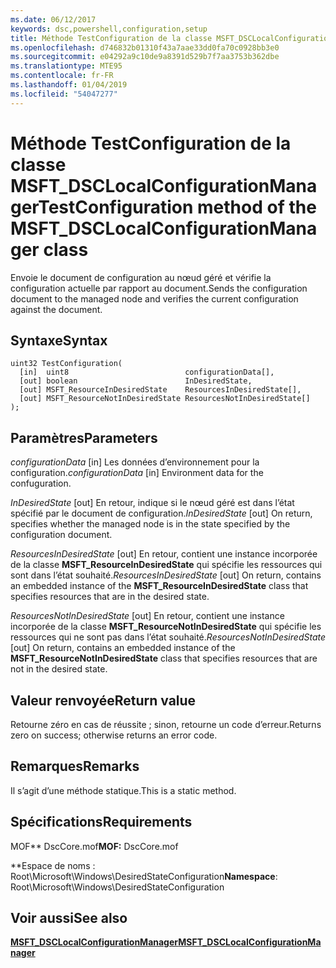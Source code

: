 ```yaml
---
ms.date: 06/12/2017
keywords: dsc,powershell,configuration,setup
title: Méthode TestConfiguration de la classe MSFT_DSCLocalConfigurationManager
ms.openlocfilehash: d746832b01310f43a7aae33dd0fa70c0928bb3e0
ms.sourcegitcommit: e04292a9c10de9a8391d529b7f7aa3753b362dbe
ms.translationtype: MTE95
ms.contentlocale: fr-FR
ms.lasthandoff: 01/04/2019
ms.locfileid: "54047277"
---
```

# <a name="testconfiguration-method-of-the-msftdsclocalconfigurationmanager-class"></a><span data-ttu-id="bf901-103">Méthode TestConfiguration de la classe MSFT_DSCLocalConfigurationManager</span><span class="sxs-lookup"><span data-stu-id="bf901-103">TestConfiguration method of the MSFT_DSCLocalConfigurationManager class</span></span>

<span data-ttu-id="bf901-104">Envoie le document de configuration au nœud géré et vérifie la configuration actuelle par rapport au document.</span><span class="sxs-lookup"><span data-stu-id="bf901-104">Sends the configuration document to the managed node and verifies the current configuration against the document.</span></span>

## <a name="syntax"></a><span data-ttu-id="bf901-105">Syntaxe</span><span class="sxs-lookup"><span data-stu-id="bf901-105">Syntax</span></span>

```mof
uint32 TestConfiguration(
  [in]  uint8                          configurationData[],
  [out] boolean                        InDesiredState,
  [out] MSFT_ResourceInDesiredState    ResourcesInDesiredState[],
  [out] MSFT_ResourceNotInDesiredState ResourcesNotInDesiredState[]
);
```

## <a name="parameters"></a><span data-ttu-id="bf901-106">Paramètres</span><span class="sxs-lookup"><span data-stu-id="bf901-106">Parameters</span></span>

<span data-ttu-id="bf901-107">*configurationData* \[in\] Les données d’environnement pour la configuration.</span><span class="sxs-lookup"><span data-stu-id="bf901-107">*configurationData* \[in\] Environment data for the confuguration.</span></span>

<span data-ttu-id="bf901-108">*InDesiredState* \[out\] En retour, indique si le nœud géré est dans l’état spécifié par le document de configuration.</span><span class="sxs-lookup"><span data-stu-id="bf901-108">*InDesiredState* \[out\] On return, specifies whether the managed node is in the state specified by the configuration document.</span></span>

<span data-ttu-id="bf901-109">*ResourcesInDesiredState* \[out\] En retour, contient une instance incorporée de la classe **MSFT_ResourceInDesiredState** qui spécifie les ressources qui sont dans l’état souhaité.</span><span class="sxs-lookup"><span data-stu-id="bf901-109">*ResourcesInDesiredState* \[out\] On return, contains an embedded instance of the **MSFT_ResourceInDesiredState** class that specifies resources that are in the desired state.</span></span>

<span data-ttu-id="bf901-110">*ResourcesNotInDesiredState* \[out\] En retour, contient une instance incorporée de la classe **MSFT_ResourceNotInDesiredState** qui spécifie les ressources qui ne sont pas dans l’état souhaité.</span><span class="sxs-lookup"><span data-stu-id="bf901-110">*ResourcesNotInDesiredState* \[out\] On return, contains an embedded instance of the **MSFT_ResourceNotInDesiredState** class that specifies resources that are not in the desired state.</span></span>

## <a name="return-value"></a><span data-ttu-id="bf901-111">Valeur renvoyée</span><span class="sxs-lookup"><span data-stu-id="bf901-111">Return value</span></span>

<span data-ttu-id="bf901-112">Retourne zéro en cas de réussite ; sinon, retourne un code d’erreur.</span><span class="sxs-lookup"><span data-stu-id="bf901-112">Returns zero on success; otherwise returns an error code.</span></span>

## <a name="remarks"></a><span data-ttu-id="bf901-113">Remarques</span><span class="sxs-lookup"><span data-stu-id="bf901-113">Remarks</span></span>

<span data-ttu-id="bf901-114">Il s’agit d’une méthode statique.</span><span class="sxs-lookup"><span data-stu-id="bf901-114">This is a static method.</span></span>

## <a name="requirements"></a><span data-ttu-id="bf901-115">Spécifications</span><span class="sxs-lookup"><span data-stu-id="bf901-115">Requirements</span></span>

<span data-ttu-id="bf901-116">MOF\*\* DscCore.mof</span><span class="sxs-lookup"><span data-stu-id="bf901-116">**MOF:** DscCore.mof</span></span>

<span data-ttu-id="bf901-117">\*\*Espace de noms : Root\Microsoft\Windows\DesiredStateConfiguration</span><span class="sxs-lookup"><span data-stu-id="bf901-117">**Namespace**: Root\Microsoft\Windows\DesiredStateConfiguration</span></span>

## <a name="see-also"></a><span data-ttu-id="bf901-118">Voir aussi</span><span class="sxs-lookup"><span data-stu-id="bf901-118">See also</span></span>

[<span data-ttu-id="bf901-119">**MSFT_DSCLocalConfigurationManager**</span><span class="sxs-lookup"><span data-stu-id="bf901-119">**MSFT_DSCLocalConfigurationManager**</span></span>](msft-dsclocalconfigurationmanager.md)